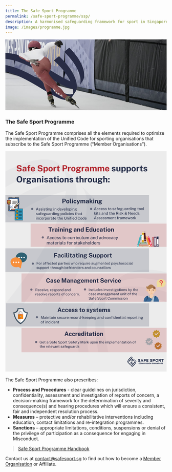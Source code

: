 ```yaml
---
title: The Safe Sport Programme
permalink: /safe-sport-programme/ssp/
description: A harmonised safeguarding framework for sport in Singapore
image: /images/programme.jpg
---
```

![Alt text for image on Isomer site](/images/programme.jpg)

### **The Safe Sport Programme**
 
The Safe Sport Programme comprises all the elements required to optimize the implementation of the Unified Code for sporting organisations that subscribe to the Safe Sport Programme (“Member Organisations”).



![](/images/Safe%20Sport%20Programme.png)



The Safe Sport Programme also prescribes:

* **Process and Procedures** - clear guidelines on jurisdiction, confidentiality, assessment and
investigation of reports of concern, a decision-making framework for the determination of severity and consequence(s) and hearing procedures which will ensure a consistent, fair and independent resolution process. 
* **Measures** – protective and/or rehabilitative interventions including education, contact limitations and re-integration programmes.
* **Sanctions** – appropriate limitations, conditions, suspensions or denial of the privilege of
participation as a consequence for engaging in Misconduct.

> [Safe Sport Programme Handbook](/files/Safe%20Sport%20Programme%20Handbook%20101.pdf)


Contact us at [contact@safesport.sg](mailto:contact@safesport.sg) to find out how to become a [Member Organisation](https://www.safesport.sg/about/memberorganisations/) or Affiliate.